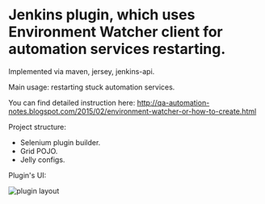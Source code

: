 Jenkins plugin, which uses Environment Watcher client for automation services restarting.
======

Implemented via maven, jersey, jenkins-api.

Main usage: restarting stuck automation services.

You can find detailed instruction here: http://qa-automation-notes.blogspot.com/2015/02/environment-watcher-or-how-to-create.html

Project structure:

 - Selenium plugin builder.
 - Grid POJO.
 - Jelly configs.

Plugin's UI:

![plugin layout](http://4.bp.blogspot.com/-oJnPuDPDa8Y/VNfDss647bI/AAAAAAAAAm4/XOQSfj8072U/s1600/utils.png)